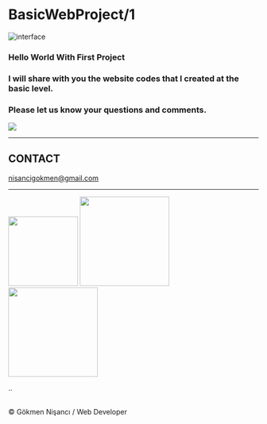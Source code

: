 # BasicWebProject/1

 ![interface](https://user-images.githubusercontent.com/91744618/137241188-0eb3ff85-a30a-4f79-8537-15fb3d29fb69.png)


 <h3> Hello World With First Project </h3>
 <h3>  I will share with you the website codes that I created at the basic level. </h3>
<h3>Please let us know your questions and comments. </h3>
 <img src="https://media.giphy.com/media/ZVik7pBtu9dNS/giphy.gif" > 
<hr>
<h2> CONTACT </h2>
<a href = "http://www.gmail.com" > nisancigokmen@gmail.com</a> <br>
<hr>
<div>
<img src= "https://media0.giphy.com/media/26n7b7PjSOZJwVCmY/giphy.gif?cid=ecf05e47xv7dlwg7613z1pf9uy7g2wjztmdugvdyi4df1qv8&rid=giphy.gif&ct=g " width="140" > 
<img src= "https://media1.giphy.com/media/UcK7JalnjCz0k/giphy.gif?cid=ecf05e478843fd8u8695wadz4ianw7fvxulmuhjmzs6z69ns&rid=giphy.gif&ct=g "  width="180"> 
<img src= "https://media3.giphy.com/media/ukMiDlCmdv2og/giphy.gif?cid=ecf05e47omx7pl6hhlegf73xilazgjcfr4qaegyjfbznomtv&rid=giphy.gif&ct=g "  width="180"> 


..
</div><br>
&copy; Gökmen Nişancı / Web Developer
